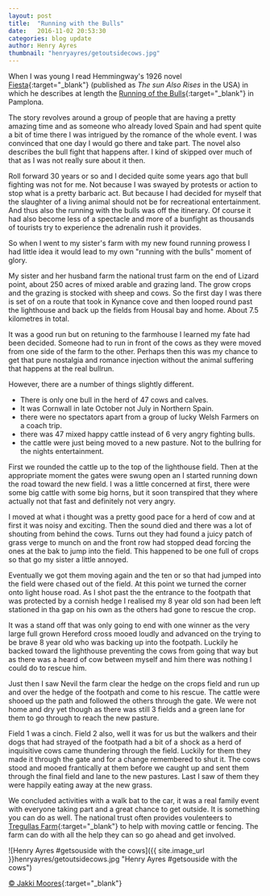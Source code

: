 ```yaml
---
layout: post
title:  "Running with the Bulls"
date:   2016-11-02 20:53:30
categories: blog update
author: Henry Ayres
thumbnail: "henryayres/getoutsidecows.jpg"
---
```

When I was young I read Hemmingway's 1926 novel [Fiesta](https://en.wikipedia.org/wiki/The_Sun_Also_Rises){:target="_blank"} (published as _The sun Also Rises_ in the USA) in which he describes at length the [Running of the Bulls](https://en.wikipedia.org/wiki/Running_of_the_Bulls){:target="_blank"} in Pamplona.

The story revolves around a group of people that are having a pretty amazing time and as someone who already loved Spain and had spent quite a bit of time there I was intrigued by the romance of the whole event.  I was convinced that one day I would go there and take part.
The novel also describes the bull fight that happens after.  I kind of skipped over much of that as I was not really sure about it then.  

Roll forward 30 years or so and I decided quite some years ago that bull fighting was not for me.  Not because I was swayed by protests or action to stop what
is a pretty barbaric act. But because I had decided for myself that the slaughter of a living animal should not be for recreational entertainment.
And thus also the running with the bulls was off the itinerary.
Of course it had also become less of a spectacle and more of a bunfight as thousands of tourists try to experience the adrenalin rush it provides.

So when I went to my sister's farm with my new found running prowess I had little idea it would lead to my own "running with the bulls" moment of glory.

My sister and her husband farm the national trust farm on the end of Lizard point, about 250 acres of mixed arable and grazing land.  The grow crops and the grazing is stocked 
with sheep and cows.  So the first day I was there is set of on a route that took in Kynance cove and then looped round past the lighthouse and back up the fields from Housal bay and home.
About 7.5 kilometres in total.   


It was a good run but on retuning to the farmhouse I learned my fate had been decided.
Someone had to run in front of the cows as they were moved from one side of the farm to the other.
Perhaps then this was my chance to get that pure nostalgia and romance injection without the animal suffering that happens at the real bullrun.

However, there are a number of things slightly different.

* There is only one bull in the herd of 47 cows and calves. 
* It was Cornwall in late October not July in Northern Spain.
* there were no spectators apart from a group of lucky Welsh Farmers on a coach trip. 
* there was 47 mixed happy cattle instead of 6 very angry fighting bulls.
* the cattle were just being moved to a new pasture. Not to the bullring for the nights entertainment.

First we rounded the cattle up to the top of the lighthouse field.  Then at the appropriate moment the gates were swung open an I started running down the road toward the new field.
I was a little concerned at first, there were some big cattle with some big horns, but it soon transpired that they 
where actually not that fast and definitely not very angry.

I moved at what i thought was a pretty good pace for a herd of cow and at first it was noisy and exciting.  Then the sound died and there was a lot of shouting from behind the cows.
Turns out they had found a juicy patch of grass verge to munch on and the front row had stopped dead forcing the ones at the bak to jump into the field.
This happened to be one full of crops so that go my sister a little annoyed.

Eventually we got them moving again and the ten or so that had jumped into the field were chased out of the field.  At this point we turned the corner onto light house road.
As I shot past the the entrance to the footpath that was protected by a cornish hedge I realised my 8 year old 
son had been left stationed in tha gap on his own as the others had gone to rescue the crop.

It was a stand off that was only going to end with one winner as the very large full grown Hereford cross mooed loudly and advanced 
on the trying to be brave 8 year old who was backing up into the footpath. Luckily he backed toward the lighthouse preventing the cows
from going that way but as there was a heard of cow between myself and him there was nothing I could do to rescue him.
 
Just then I saw Nevil the farm clear the hedge on the crops field and run up and over the hedge of the footpath and come to his rescue.
The cattle were shooed up the path and followed the others through the gate.  We were not home and dry yet though as there
was still 3 fields and a green lane for them to go through to reach the new pasture.
 
Field 1 was a cinch. Field 2 also, well it was for us but the walkers and their dogs that had strayed of the footpath had a bit of a shock as a herd of 
inquisitive cows came thundering through the field.  Luckily for them they made it through the gate and for a change remembered to shut it.
The cows stood and mooed frantically at them before we caught up and sent them through the final field and lane to the new pastures.
Last I saw of them they were happily eating away at the new grass.

We concluded activities with a walk bat to the car, it was a real family event with everyone taking part and a great chance to get outside.
It is something you can do as well.  The national trust often provides voulenteers to [Tregullas Farm](http://www.tregullasfarm.co.uk){:target="_blank"} to help with moving cattle or fencing.
The farm can do with all the help they can so go ahead and get involved.





        
![Henry Ayres #getsouside with the cows]({{ site.image_url }}henryayres/getoutsidecows.jpg "Henry Ayres #getsouside with the cows")

[&copy; Jakki Moores](https://www.instagram.com/p/BMETXBNji8b/){:target="_blank"}






